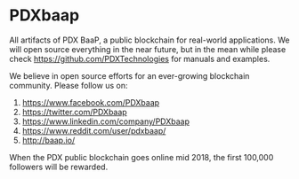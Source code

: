 # PDXbaap
All artifacts of PDX BaaP, a public blockchain for real-world applications. We will open source everything in the near future, but in the mean while please check https://github.com/PDXTechnologies for manuals and examples.

We believe in open source efforts for an ever-growing blockchain community. Please follow us on:
  1) https://www.facebook.com/PDXbaap
  2) https://twitter.com/PDXbaap
  3) https://www.linkedin.com/company/PDXbaap
  4) https://www.reddit.com/user/pdxbaap/
  5) http://baap.io/

When the PDX public blockchain goes online mid 2018, the first 100,000 followers will be rewarded.


